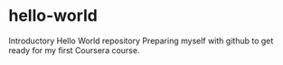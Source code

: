 # hello-world
Introductory Hello World repository
Preparing myself with github to get ready for my first Coursera course.
